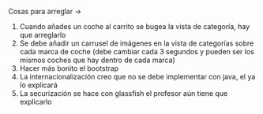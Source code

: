Cosas para arreglar -> 
1. Cuando añades un coche al carrito se bugea la vista de categoría, hay que arreglarlo
1. Se debe añadir un carrusel de imágenes en la vista de categorías sobre cada marca de coche (debe cambiar cada 3 segundos y pueden ser los mismos coches que hay dentro de cada marca)
2. Hacer más bonito el bootstrap
3. La internacionalización creo que no se debe implementar con java, el ya lo explicará
4. La securización se hace con glassfish el profesor aún tiene que explicarlo 
